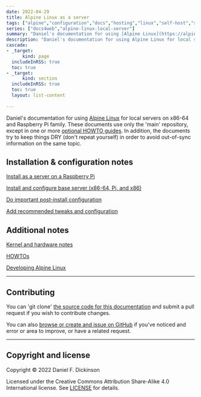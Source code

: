 ```yaml
---
date: 2022-04-29
title: Alpine Linux as a server
tags: ["alpine","configuration","docs","hosting","linux","self-host","sysadmin-devops","raspberry-pi","sbc"]
series: ["docs4web","alpine-linux-local-server"]
summary: "Daniel's documentation for using [Alpine Linux](https://alpinelinux.org) for local servers on x86-64 and Raspberry Pi family."
description: "Daniel's documentation for using Alpine Linux for local servers on x86-64 and Raspberry Pi family."
cascade:
- _target:
      kind: page
  includeInRSS: true
  toc: true
- _target:
      kind: section
  includeInRSS: true
  toc: true
  layout: list-content
    
---
```


Daniel's documentation for using [Alpine Linux](https://alpinelinux.org) for local servers on x86-64 and Raspberry Pi family. These documents use only the 'main' repository, except in one or more [optional HOWTO guides](howtos/_index.md). In addition, the documents try to keep things DRY (don't repeat yourself) in order to avoid out-of-sync information on the same topic.

## Installation & configuration notes

[Install as a server on a Raspberry Pi](install-on-raspberry-pi/_index.md)

[Install and configure base server (x86-64, Pi, and x86)](server-install-config/_index.md)

[Do important post-install configuration](important-post-install-configuration/_index.md)

[Add recommended tweaks and configuration](recommended-tweaks-and-configs/_index.md)

## Additional notes

[Kernel and hardware notes](kernel-and-hardware-notes/_index.md)

[HOWTOs](howtos/_index.md)

[Developing Alpine Linux](developing/_index.md)

--------

## Contributing

You can 'git clone' [the source code for this documentation](https://github.com/danielfdickinson/server-alpine-linux-docs4web) and submit a pull request if you wish to contribute changes.

You can also [browse or create and issue on GitHub](https://github.com/danielfdickinson/server-alpine-linux-docs4web/issues) if you've noticed and error or area to improve, or have a related request.

--------

## Copyright and license

Copyright © 2022 Daniel F. Dickinson

Licensed under the Creative Commons Attribution Share-Alike 4.0 International license. See [LICENSE](https://github.com/danielfdickinson/server-alpine-linux-docs4web/blob/main/LICENSE) for details.
